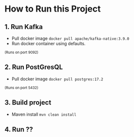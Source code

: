 # How to Run this Project

## 1. Run Kafka
- Pull docker image `docker pull apache/kafka-native:3.9.0`
- Run docker container using defaults.

<sup>(Runs on port 9092)</sup>

## 2. Run PostGresQL
- Pull docker image `docker pull postgres:17.2`

<sup>(Runs on port 5432)</sup>

## 3. Build project
- Maven install `mvn clean install`

## 4. Run ??